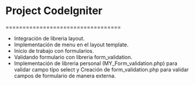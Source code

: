 <h1>Project CodeIgniter</h1>
==================================

<ul>
	<li>
		Integración de libreria layout.
	</li>
	<li>Implementación de menu en el layout template.</li>
	<li>Inicio de trabajo con formularios.</li>
	<li>Validando formulario con libreria form_validation.</li>
	<li>Implementación de libreria personal (MY_Form_validation.php) para validar campo tipo select y
		Creación de form_validation.php para validar campos de formulario de manera externa.</li>
</ul>
